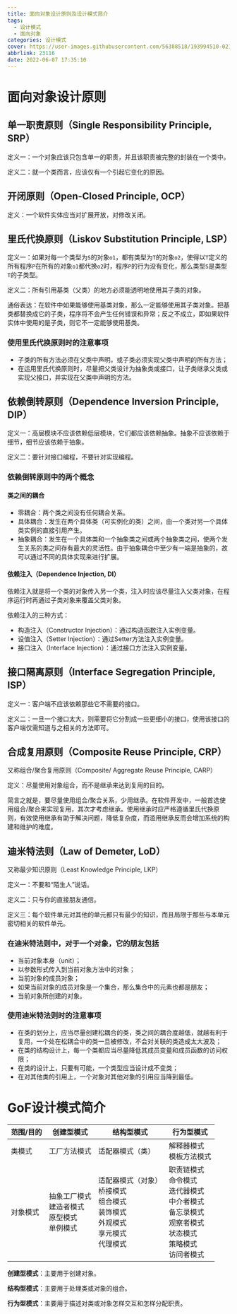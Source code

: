 ```yaml
---
title: 面向对象设计原则及设计模式简介
tags:
  - 设计模式
  - 面向对象
categories: 设计模式
cover: https://user-images.githubusercontent.com/56388518/193994510-021d0130-4428-44da-975c-fad4c3592049.png
abbrlink: 23116
date: 2022-06-07 17:35:10
---
```


# 面向对象设计原则

## 单一职责原则（Single Responsibility Principle, SRP）

定义一：一个对象应该只包含单一的职责，并且该职责被完整的封装在一个类中。

定义二：就一个类而言，应该仅有一个引起它变化的原因。

## 开闭原则（Open-Closed Principle, OCP）

定义：一个软件实体应当对扩展开放，对修改关闭。

## 里氏代换原则（Liskov Substitution Principle, LSP）

定义一：如果对每一个类型为`S`的对象`o1`，都有类型为`T`的对象`o2`，使得以`T`定义的所有程序`P`在所有的对象`o1`都代换`o2`时，程序`P`的行为没有变化，那么类型`S`是类型`T`的子类型。

定义二：所有引用基类（父类）的地方必须能透明地使用其子类的对象。

通俗表达：在软件中如果能够使用基类对象，那么一定能够使用其子类对象。把基类都替换成它的子类，程序将不会产生任何错误和异常；反之不成立，即如果软件实体中使用的是子类，则它不一定能够使用基类。

### 使用里氏代换原则时的注意事项

- 子类的所有方法必须在父类中声明，或子类必须实现父类中声明的所有方法；
- 在运用里氏代换原则时，尽量把父类设计为抽象类或接口，让子类继承父类或实现父接口，并实现在父类中声明的方法。

## 依赖倒转原则（Dependence Inversion Principle, DIP）

定义一：高层模块不应该依赖低层模块，它们都应该依赖抽象。抽象不应该依赖于细节，细节应该依赖于抽象。

定义二：要针对接口编程，不要针对实现编程。

### 依赖倒转原则中的两个概念

#### 类之间的耦合

- 零耦合：两个类之间没有任何耦合关系。
- 具体耦合：发生在两个具体类（可实例化的类）之间，由一个类对另一个具体类实例的直接引用产生。
- 抽象耦合：发生在一个具体类和一个抽象类之间或两个抽象类之间，使两个发生关系的类之间存有最大的灵活性。由于抽象耦合中至少有一端是抽象的，故可以通过不同的具体实现来进行扩展。

#### 依赖注入（Dependence Injection, DI）

依赖注入就是将一个类的对象传入另一个类，注入时应该尽量注入父类对象，在程序运行时再通过子类对象来覆盖父类对象。

依赖注入的三种方式：

- 构造注入（Constructor Injection）：通过构造函数注入实例变量。
- 设值注入（Setter Injection）：通过Setter方法注入实例变量。
- 接口注入（Interface Injection）：通过接口方法注入实例变量。

## 接口隔离原则（Interface Segregation Principle, ISP）

定义一：客户端不应该依赖那些它不需要的接口。

定义二：一旦一个接口太大，则需要将它分割成一些更细小的接口，使用该接口的客户端仅需知道与之相关的方法即可。

## 合成复用原则（Composite Reuse Principle, CRP）

又称组合/聚合复用原则（Composite/ Aggregate Reuse Principle, CARP）

定义：尽量使用对象组合，而不是继承来达到复用的目的。

简言之就是，要尽量使用组合/聚合关系，少用继承。在软件开发中，一般首选使用组合/聚合来实现复用，其次才考虑继承。使用继承时应严格遵循里氏代换原则，有效使用继承有助于解决问题，降低复杂度，而滥用继承反而会增加系统的构建和维护的难度。

## 迪米特法则（Law of Demeter, LoD）

又称最少知识原则（Least Knowledge Principle, LKP）

定义一：不要和“陌生人”说话。

定义二：只与你的直接朋友通信。

定义三：每个软件单元对其他的单元都只有最少的知识，而且局限于那些与本单元密切相关的软件单元。

### 在迪米特法则中，对于一个对象，它的朋友包括

- 当前对象本身（unit）；
- 以参数形式传入到当前对象方法中的对象；
- 当前对象的成员对象；
- 如果当前对象的成员对象是一个集合，那么集合中的元素也都是朋友；
- 当前对象所创建的对象。

### 使用迪米特法则时的注意事项

- 在类的划分上，应当尽量创建松耦合的类，类之间的耦合度越低，就越有利于复用，一个处在松耦合中的类一旦被修改，不会对关联的类造成太大波及；
- 在类的结构设计上，每一个类都应当尽量降低其成员变量和成员函数的访问权限；
- 在类的设计上，只要有可能，一个类型应当设计成不变类；
- 在对其他类的引用上，一个对象对其他对象的引用应当降到最低。

# GoF设计模式简介

| 范围/目的 | 创建型模式                                               | 结构型模式                                                   | 行为型模式                                                   |
| --------- | -------------------------------------------------------- | ------------------------------------------------------------ | ------------------------------------------------------------ |
| 类模式    | 工厂方法模式                                             | 适配器模式（类）                                             | 解释器模式<br />模板方法模式                                 |
| 对象模式  | 抽象工厂模式<br />建造者模式<br />原型模式<br />单例模式 | 适配器模式（对象）<br />桥接模式<br />组合模式<br />装饰模式<br />外观模式<br />享元模式<br />代理模式 | 职责链模式<br />命令模式<br />迭代器模式<br />中介者模式<br />备忘录模式<br />观察者模式<br />状态模式<br />策略模式<br />访问者模式 |

**创建型模式**：主要用于创建对象。

**结构型模式**：主要用于处理类或对象的组合。

**行为型模式**：主要用于描述对类或对象怎样交互和怎样分配职责。

